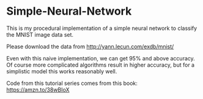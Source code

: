 # Simple-Neural-Network

This is my procedural implementation of a simple neural network to classify the MNIST image data set.

Please download the data from http://yann.lecun.com/exdb/mnist/

Even with this naive implementation, we can get 95% and above accuracy. Of course more
complicated algorithms result in higher accuracy, but for a simplistic model this works reasonably well.

Code from this tutorial series comes from this book:
https://amzn.to/38wBIoX
